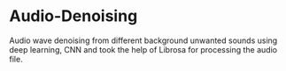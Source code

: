 # Audio-Denoising
Audio wave denoising from different background unwanted sounds using deep learning, CNN and took the help of Librosa for processing the audio file.
